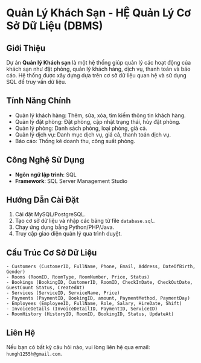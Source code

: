 # Quản Lý Khách Sạn - HỆ Quản Lý Cơ Sở Dữ Liệu (DBMS)

## Giới Thiệu
Dự án **Quản lý Khách sạn** là một hệ thống giúp quản lý các hoạt động của khách sạn như đặt phòng, quản lý khách hàng, dịch vụ, thanh toán và báo cáo. Hệ thống được xây dựng dựa trên cơ sở dữ liệu quan hệ và sử dụng SQL để truy vấn dữ liệu.

## Tính Năng Chính
- Quản lý khách hàng: Thêm, sửa, xóa, tìm kiếm thông tin khách hàng.
- Quản lý đặt phòng: Đặt phòng, cập nhật trạng thái, hủy đặt phòng.
- Quản lý phòng: Danh sách phòng, loại phòng, giá cả.
- Quản lý dịch vụ: Danh mục dịch vụ, giá cả, thanh toán dịch vụ.
- Báo cáo: Thống kê doanh thu, công suất phòng.

## Công Nghệ Sử Dụng
- **Ngôn ngữ lập trình**: SQL 
- **Framework**: SQL Server Management Studio

## Hướng Dẫn Cài Đặt
1. Cài đặt MySQL/PostgreSQL.
2. Tạo cơ sở dữ liệu và nhập các bảng từ file `database.sql`.
3. Chạy ứng dụng bằng Python/PHP/Java.
4. Truy cập giao diện quản lý qua trình duyệt.

## Cấu Trúc Cơ Sở Dữ Liệu
```
- Customers (CustomerID, FullName, Phone, Email, Address, DateOfBirth, Gender)
- Rooms (RoomID, RoomType, RoomNumber, Price, Status)
- Bookings (BookingID, CustomerID, RoomID, CheckInDate, CheckOutDate, GuestCount Status, CreatedAt)
- Services (ServiceID, ServiceName, Price)
- Payments (PaymentID, BookingID, amount, PaymentMethod, PaymentDay)
- Employees (EmployeeID, FullName, Role, Salary, HireDate, Shift)
- InvoiceDetails (InvoiceDetailID, PaymentID, ServiceID)
- RoomHistory (HistoryID, RoomID, BookingID, Status, UpdateAt)
```

## Liên Hệ
Nếu bạn có bất kỳ câu hỏi nào, vui lòng liên hệ qua email: `hungh1255h@gmail.com`.
